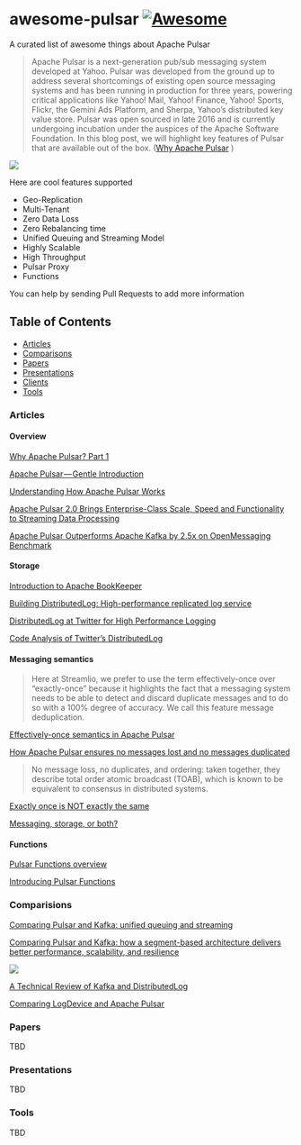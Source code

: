 # awesome-pulsar [![Awesome](https://cdn.rawgit.com/sindresorhus/awesome/d7305f38d29fed78fa85652e3a63e154dd8e8829/media/badge.svg)]()

A curated list of awesome things about Apache Pulsar

> Apache Pulsar is a next-generation pub/sub messaging system developed at Yahoo. Pulsar was developed from the ground up to address several shortcomings of existing open source messaging systems and has been running in production for three years, powering critical applications like Yahoo! Mail, Yahoo! Finance, Yahoo! Sports, Flickr, the Gemini Ads Platform, and Sherpa, Yahoo’s distributed key value store. Pulsar was open sourced in late 2016 and is currently undergoing incubation under the auspices of the Apache Software Foundation. In this blog post, we will highlight key features of Pulsar that are available out of the box. ([Why Apache Pulsar](https://streaml.io/blog/why-apache-pulsar) )

![](https://streaml.io/media/img/blog/pulsar-partitions.png)


Here are cool features supported

- Geo-Replication
- Multi-Tenant
- Zero Data Loss
- Zero Rebalancing time
- Unified Queuing and Streaming Model
- Highly Scalable
- High Throughput
- Pulsar Proxy
- Functions

You can help by sending Pull Requests to add more information

## Table of Contents

- [Articles](#articles)
- [Comparisons](#comparisons)
- [Papers](#papers)
- [Presentations](#presentations)
- [Clients](#clients)
- [Tools](#tools)

### Articles

#### Overview

[Why Apache Pulsar? Part 1](https://streaml.io/blog/why-apache-pulsar)

[Apache Pulsar — Gentle Introduction](https://medium.com/@pckeyan/apache-pulsar-gentle-introduction-465ca6da0e18)

[Understanding How Apache Pulsar Works](https://jack-vanlightly.com/blog/2018/10/2/understanding-how-apache-pulsar-works)

[Apache Pulsar 2.0 Brings Enterprise-Class Scale, Speed and Functionality to Streaming Data Processing](https://insidebigdata.com/2018/06/24/apache-pulsar-2-0-brings-enterprise-class-scale-speed-functionality-streaming-data-processing/)

[Apache Pulsar Outperforms Apache Kafka by 2.5x on OpenMessaging Benchmark](https://www.businesswire.com/news/home/20180306005633/en/Apache-Pulsar-Outperforms-Apache-Kafka-2.5x-OpenMessaging)

#### Storage

[Introduction to Apache BookKeeper](https://streaml.io/blog/intro-to-bookkeeper)

[Building DistributedLog: High-performance replicated log service](https://blog.twitter.com/engineering/en_us/topics/infrastructure/2015/building-distributedlog-twitter-s-high-performance-replicated-log-servic.html)

[DistributedLog at Twitter for High Performance Logging](https://www.infoq.com/news/2015/10/DistributedLog-Twitter-Logging)

[Code Analysis of Twitter’s DistributedLog](https://www.kiuwan.com/blog/analyzing_distributedlog_twitter-2/)

#### Messaging semantics

> Here at Streamlio, we prefer to use the term effectively-once over “exactly-once” because it highlights the fact that a messaging system needs to be able to detect and discard duplicate messages and to do so with a 100% degree of accuracy. We call this feature message deduplication.

[Effectively-once semantics in Apache Pulsar](https://streaml.io/blog/pulsar-effectively-once)

[How Apache Pulsar ensures no messages lost and no messages duplicated](https://streaml.io/blog/pulsar-effectively-once-end-to-end)

> No message loss, no duplicates, and ordering: taken together, they describe total order atomic broadcast (TOAB), which is known to be equivalent to consensus in distributed systems.

[Exactly once is NOT exactly the same](https://streaml.io/blog/exactly-once)

[Messaging, storage, or both?](https://streaml.io/blog/messaging-storage-or-both)

#### Functions

[Pulsar Functions overview](https://pulsar.apache.org/docs/latest/functions/overview/)

[Introducing Pulsar Functions](https://streaml.io/blog/pulsar-functions)

### Comparisions

[Comparing Pulsar and Kafka: unified queuing and streaming](https://streaml.io/blog/pulsar-streaming-queuing)

[Comparing Pulsar and Kafka: how a segment-based architecture delivers better performance, scalability, and resilience](https://streaml.io/blog/pulsar-segment-based-architecture)

![](https://streaml.io/media/img/blog/segment-vs-partition.png)

[A Technical Review of Kafka and DistributedLog](https://bookkeeper.apache.org/distributedlog/technical-review/2016/09/19/kafka-vs-distributedlog.html)

[Comparing LogDevice and Apache Pulsar](https://streaml.io/blog/comparing-logdevice-and-apache-pulsar)

### Papers

TBD

### Presentations

TBD

### Tools

TBD